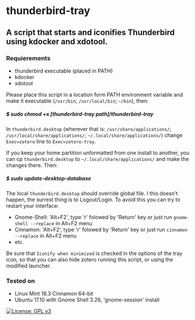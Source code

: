 # thunderbird-tray
## A script that starts and iconifies Thunderbird using kdocker and xdotool.

### Requierements
- thunderbird executable (placed in PATH)
- kdocker
- xdotool

Please place this script in a location form PATH environment variable and make it executable (`/usr/bin`; `/usr/local/bin`; `~/bin`), then:

##### $ sudo chmod +x \[thunderbird-tray path\]/thunderbird-tray

In `thunderbird.desktop` (wherever that is: `/usr/share/applications/`; `/usr/local/share/applications/`; `~/.local/share/applications/`) change `Exec=zotero` line to `Exec=zotero-tray`.

If you keep your home partition unformatted from one install to another, you can cp `thunderbird.desktop` to `~/.local/share/applications/` and make the changes there. Then:
##### $ sudo update-desktop-database
The local `thunderbird.desktop` should override global file. I this doesn't happen, the surrest thing is to Logout/Login. To avoid this you can try to restart your interface:
- Gnome-Shell: 'Alt+F2', type 'r' folowed by 'Return' key or just run `gnome-shell --replace` in Alt+F2 menu
- Cinnamon: 'Alt+F2', type 'r' folowed by 'Return' key or just run `cinnamon --replace` in Alt+F2 menu
- etc.

Be sure that `Iconify when minimized` is checked in the options of the tray icon, so that you can also hide zotero running this script, or using the modified launcher.

### Tested on
- Linux Mint 18.3 Cinnamon 64-bit
- Ubuntu 17.10 with Gnome Shell 3.26, 'gnome-session' install

[![License: GPL v3](https://img.shields.io/badge/License-GPL%20v3-blue.svg)](https://www.gnu.org/licenses/gpl-3.0)
